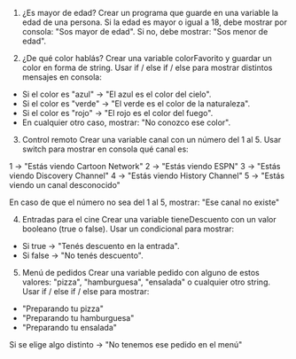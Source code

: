 1) ¿Es mayor de edad?
Crear un programa que guarde en una variable la edad de una persona. Si la edad es mayor o igual a 18, debe mostrar por consola: "Sos mayor de edad".
Si no, debe mostrar: "Sos menor de edad".

2) ¿De qué color hablás?
Crear una variable colorFavorito y guardar un color en forma de string.
Usar if / else if / else para mostrar distintos mensajes en consola:
- Si el color es "azul" → "El azul es el color del cielo".
- Si el color es "verde" → "El verde es el color de la naturaleza".
- Si el color es "rojo" → "El rojo es el color del fuego".
- En cualquier otro caso, mostrar: "No conozco ese color".

3) Control remoto
Crear una variable canal con un número del 1 al 5.
Usar switch para mostrar en consola qué canal es:

1 → "Estás viendo Cartoon Network"
2 → "Estás viendo ESPN"
3 → "Estás viendo Discovery Channel"
4 → "Estás viendo History Channel"
5 → "Estás viendo un canal desconocido"

En caso de que el número no sea del 1 al 5, mostrar: "Ese canal no existe"

4) Entradas para el cine
Crear una variable tieneDescuento con un valor booleano (true o false).
Usar un condicional para mostrar:

- Si true → "Tenés descuento en la entrada".
- Si false → "No tenés descuento".

5) Menú de pedidos
Crear una variable pedido con alguno de estos valores: "pizza", "hamburguesa", "ensalada" o cualquier otro string.
Usar if / else if / else para mostrar:
- "Preparando tu pizza"
- "Preparando tu hamburguesa"
- "Preparando tu ensalada"

Si se elige algo distinto → "No tenemos ese pedido en el menú"